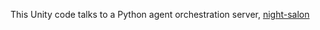 This Unity code talks to a Python agent orchestration server, [night-salon](https://github.com/nworb999/night-salon)
